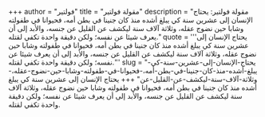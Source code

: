 +++
author = "فولتير"
title = "مقولة فولتير"
description = "مقولة فولتير: يحتاج الإنسان إلى عشرين سنة كي يبلغ أشده منذ كان جنينا في بطن أمه، فحيوانا في طفولته وشابا حين نضوج عقله، وثلاثة آلاف سنة ليكشف عن القليل عن جنسه، والأبد إلى أن يعرف شيئا عن نفسه؛ ولكن دقيقة واحدة تكفي لقتله."
quote = '''يحتاج الإنسان إلى عشرين سنة كي يبلغ أشده منذ كان جنينا في بطن أمه، فحيوانا في طفولته وشابا حين نضوج عقله، وثلاثة آلاف سنة ليكشف عن القليل عن جنسه، والأبد إلى أن يعرف شيئا عن نفسه؛ ولكن دقيقة واحدة تكفي لقتله.'''
slug = "يحتاج-الإنسان-إلى-عشرين-سنة-كي-يبلغ-أشده-منذ-كان-جنينا-في-بطن-أمه،-فحيوانا-في-طفولته-وشابا-حين-نضوج-عقله،-وثلاثة-آلاف-سنة-ليكشف-عن-القليل-عن"
+++
يحتاج الإنسان إلى عشرين سنة كي يبلغ أشده منذ كان جنينا في بطن أمه، فحيوانا في طفولته وشابا حين نضوج عقله، وثلاثة آلاف سنة ليكشف عن القليل عن جنسه، والأبد إلى أن يعرف شيئا عن نفسه؛ ولكن دقيقة واحدة تكفي لقتله.
